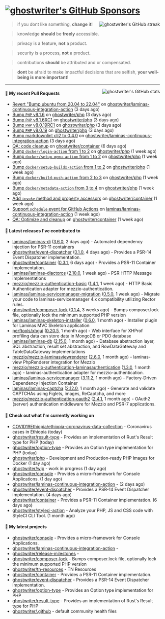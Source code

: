 # [![ghostwriter's GitHub Sponsors](https://img.shields.io/github/sponsors/ghostwriter?label=Sponsors&style=flat-square&logo=GitHub%20Sponsors)](https://github.com/sponsors/ghostwriter)

<img alt="ghostwriter's GitHub streak" align="right" src="https://github-readme-streak-stats.herokuapp.com/?user=ghostwriter">

> if you dont like something, **change it**!

> knowledge **should** be **freely** accessible.

> privacy is a feature, **not** a product.

> security is a process, **not** a product.

> contributions **should** be attributed and or compensated.

> **dont** be afraid to make impactful decisions that are selfish, **your well-being is more important**!

---

<img alt="ghostwriter's GitHub stats" align="right" src="https://github-readme-stats.vercel.app/api?username=ghostwriter&show_icons=true&count_private=true&hide_title=true&hide_rank=true&icon_color=333">

#### 🔨 My recent Pull Requests

- [Revert &#34;Bump ubuntu from 20.04 to 22.04&#34;](https://github.com/ghostwriter/laminas-continuous-integration-action/pull/4) on [ghostwriter/laminas-continuous-integration-action](https://github.com/ghostwriter/laminas-continuous-integration-action) (3 days ago)
- [Bump `PHP` v8.1.6](https://github.com/ghostwriter/php/pull/55) on [ghostwriter/php](https://github.com/ghostwriter/php) (3 days ago)
- [Bump `PHP` v8.1.6RC1](https://github.com/ghostwriter/php/pull/54) on [ghostwriter/php](https://github.com/ghostwriter/php) (3 days ago)
- [Bump `PHP` v8.0.19RC1](https://github.com/ghostwriter/php/pull/53) on [ghostwriter/php](https://github.com/ghostwriter/php) (3 days ago)
- [Bump `PHP` v8.0.19](https://github.com/ghostwriter/php/pull/52) on [ghostwriter/php](https://github.com/ghostwriter/php) (3 days ago)
- [Bump markdownlint cli2 to 0.4.0](https://github.com/ghostwriter/laminas-continuous-integration-action/pull/3) on [ghostwriter/laminas-continuous-integration-action](https://github.com/ghostwriter/laminas-continuous-integration-action) (3 days ago)
- [QA: code cleanup](https://github.com/ghostwriter/container/pull/5) on [ghostwriter/container](https://github.com/ghostwriter/container) (6 days ago)
- [Bump `docker/login-action` from 1 to 2](https://github.com/ghostwriter/php/pull/51) on [ghostwriter/php](https://github.com/ghostwriter/php) (1 week ago)
- [Bump `docker/setup-qemu-action` from 1 to 2](https://github.com/ghostwriter/php/pull/50) on [ghostwriter/php](https://github.com/ghostwriter/php) (1 week ago)
- [Bump `docker/setup-buildx-action` from 1 to 2](https://github.com/ghostwriter/php/pull/49) on [ghostwriter/php](https://github.com/ghostwriter/php) (1 week ago)
- [Bump `docker/build-push-action` from 2 to 3](https://github.com/ghostwriter/php/pull/48) on [ghostwriter/php](https://github.com/ghostwriter/php) (1 week ago)
- [Bump `docker/metadata-action` from 3 to 4](https://github.com/ghostwriter/php/pull/43) on [ghostwriter/php](https://github.com/ghostwriter/php) (1 week ago)
- [Add `invoke` method and property accessors](https://github.com/ghostwriter/container/pull/4) on [ghostwriter/container](https://github.com/ghostwriter/container) (1 week ago)
- [Support `schedule` event for GitHub Actions](https://github.com/laminas/laminas-continuous-integration-action/pull/92) on [laminas/laminas-continuous-integration-action](https://github.com/laminas/laminas-continuous-integration-action) (1 week ago)
- [QA: Optimize and cleanup](https://github.com/ghostwriter/container/pull/3) on [ghostwriter/container](https://github.com/ghostwriter/container) (1 week ago)

#### 🔭 Latest releases I've contributed to

- [laminas/laminas-di](https://github.com/laminas/laminas-di) ([3.6.0](https://github.com/laminas/laminas-di/releases/tag/3.6.0), 2 days ago) - Automated dependency injection for PSR-11 containers
- [ghostwriter/event-dispatcher](https://github.com/ghostwriter/event-dispatcher) ([0.1.0](https://github.com/ghostwriter/event-dispatcher/releases/tag/0.1.0), 4 days ago) - Provides a PSR-14 Event Dispatcher implementation.
- [ghostwriter/container](https://github.com/ghostwriter/container) ([0.3.1](https://github.com/ghostwriter/container/releases/tag/0.3.1), 6 days ago) - Provides a PSR-11 Container implementation.
- [laminas/laminas-diactoros](https://github.com/laminas/laminas-diactoros) ([2.10.0](https://github.com/laminas/laminas-diactoros/releases/tag/2.10.0), 1 week ago) - PSR HTTP Message implementations
- [mezzio/mezzio-authentication-basic](https://github.com/mezzio/mezzio-authentication-basic) ([1.4.1](https://github.com/mezzio/mezzio-authentication-basic/releases/tag/1.4.1), 1 week ago) - HTTP Basic Authentication adapter for mezzio-authentication.
- [laminas/laminas-servicemanager-migration](https://github.com/laminas/laminas-servicemanager-migration) ([0.5.0](https://github.com/laminas/laminas-servicemanager-migration/releases/tag/0.5.0), 1 week ago) - Migrate your code to laminas-servicemanager 4.x compatibility utilizing Rector rules.
- [ghostwriter/composer-lock](https://github.com/ghostwriter/composer-lock) ([0.1.4](https://github.com/ghostwriter/composer-lock/releases/tag/0.1.4), 3 weeks ago) - Bumps composer.lock file, optionally lock the minimum supported PHP version
- [laminas/laminas-skeleton-installer](https://github.com/laminas/laminas-skeleton-installer) ([0.6.0](https://github.com/laminas/laminas-skeleton-installer/releases/tag/0.6.0), 1 month ago) - Installer plugin for Laminas MVC Skeleton application
- [perftools/xhgui](https://github.com/perftools/xhgui) ([0.20.5](https://github.com/perftools/xhgui/releases/tag/0.20.5), 1 month ago) - Web interface for XHProf profiling data can store data in MongoDB or PDO database
- [laminas/laminas-db](https://github.com/laminas/laminas-db) ([2.15.0](https://github.com/laminas/laminas-db/releases/tag/2.15.0), 1 month ago) - Database abstraction layer, SQL abstraction, result set abstraction, and RowDataGateway and TableDataGateway implementations
- [mezzio/mezzio-laminasviewrenderer](https://github.com/mezzio/mezzio-laminasviewrenderer) ([2.6.0](https://github.com/mezzio/mezzio-laminasviewrenderer/releases/tag/2.6.0), 1 month ago) - laminas-view PhpRenderer integration for Mezzio
- [mezzio/mezzio-authentication-laminasauthentication](https://github.com/mezzio/mezzio-authentication-laminasauthentication) ([1.3.0](https://github.com/mezzio/mezzio-authentication-laminasauthentication/releases/tag/1.3.0), 1 month ago) - laminas-authentication adapter for mezzio-authentication.
- [laminas/laminas-servicemanager](https://github.com/laminas/laminas-servicemanager) ([3.11.2](https://github.com/laminas/laminas-servicemanager/releases/tag/3.11.2), 1 month ago) - Factory-Driven Dependency Injection Container
- [laminas/laminas-captcha](https://github.com/laminas/laminas-captcha) ([2.12.0](https://github.com/laminas/laminas-captcha/releases/tag/2.12.0), 1 month ago) - Generate and validate CAPTCHAs using Figlets, images, ReCaptcha, and more
- [mezzio/mezzio-authentication-oauth2](https://github.com/mezzio/mezzio-authentication-oauth2) ([2.4.1](https://github.com/mezzio/mezzio-authentication-oauth2/releases/tag/2.4.1), 1 month ago) - OAuth2 (server) authentication middleware for Mezzio and PSR-7 applications.

#### 👷 Check out what I'm currently working on

- [COVID19Ethiopia/ethiopia-coronavirus-data-collection](https://github.com/COVID19Ethiopia/ethiopia-coronavirus-data-collection) - Coronavirus cases in Ethiopia (today)
- [ghostwriter/result-type](https://github.com/ghostwriter/result-type) - Provides an implementation of Rust&#39;s Result type for PHP (today)
- [ghostwriter/option-type](https://github.com/ghostwriter/option-type) - Provides an Option type implementation for PHP (today)
- [ghostwriter/php](https://github.com/ghostwriter/php) - Development and Production-ready PHP Images for Docker (1 day ago)
- [ghostwriter/wip](https://github.com/ghostwriter/wip) - work in progress (1 day ago)
- [ghostwriter/console](https://github.com/ghostwriter/console) - Provides a micro-framework for Console Applications. (1 day ago)
- [ghostwriter/laminas-continuous-integration-action](https://github.com/ghostwriter/laminas-continuous-integration-action) -  (2 days ago)
- [ghostwriter/event-dispatcher](https://github.com/ghostwriter/event-dispatcher) - Provides a PSR-14 Event Dispatcher implementation. (4 days ago)
- [ghostwriter/container](https://github.com/ghostwriter/container) - Provides a PSR-11 Container implementation. (6 days ago)
- [ghostwriter/styleci-action](https://github.com/ghostwriter/styleci-action) - Analyze your PHP, JS and CSS code with StyleCI CLI Tool. (1 month ago)

#### 🌱 My latest projects

- [ghostwriter/console](https://github.com/ghostwriter/console) - Provides a micro-framework for Console Applications.
- [ghostwriter/laminas-continuous-integration-action](https://github.com/ghostwriter/laminas-continuous-integration-action) - 
- [ghostwriter/release-milestones](https://github.com/ghostwriter/release-milestones) - 
- [ghostwriter/composer-lock](https://github.com/ghostwriter/composer-lock) - Bumps composer.lock file, optionally lock the minimum supported PHP version
- [ghostwriter/tn-resources](https://github.com/ghostwriter/tn-resources) - TN Resources
- [ghostwriter/container](https://github.com/ghostwriter/container) - Provides a PSR-11 Container implementation.
- [ghostwriter/event-dispatcher](https://github.com/ghostwriter/event-dispatcher) - Provides a PSR-14 Event Dispatcher implementation.
- [ghostwriter/option-type](https://github.com/ghostwriter/option-type) - Provides an Option type implementation for PHP
- [ghostwriter/result-type](https://github.com/ghostwriter/result-type) - Provides an implementation of Rust&#39;s Result type for PHP
- [ghostwriter/.github](https://github.com/ghostwriter/.github) - default community health files

